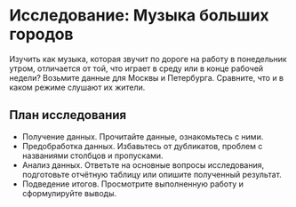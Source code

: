 # Исследование: Музыка больших городов

Изучить как музыка, которая звучит по дороге на работу в понедельник утром, отличается от той, что играет в среду или в конце рабочей недели? Возьмите данные для Москвы и Петербурга. Сравните, что и в каком режиме слушают их жители.

## План исследования
- Получение данных. Прочитайте данные, ознакомьтесь с ними.
- Предобработка данных. Избавьтесь от дубликатов, проблем с названиями столбцов и пропусками.
- Анализ данных. Ответьте на основные вопросы исследования, подготовьте отчётную таблицу или опишите полученный результат.
-  Подведение итогов. Просмотрите выполненную работу и сформулируйте выводы.